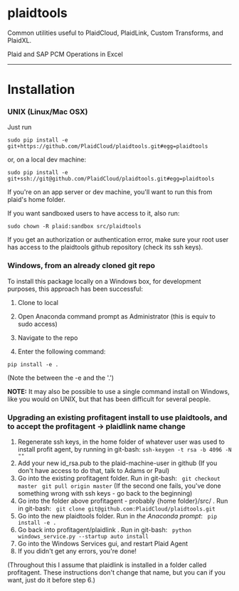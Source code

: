 # plaidtools
Common utilities useful to PlaidCloud, PlaidLink, Custom Transforms, and PlaidXL.


Plaid and SAP PCM Operations in Excel

<hr>

Installation
===============

### UNIX (Linux/Mac OSX)

Just run

```
sudo pip install -e git+https://github.com/PlaidCloud/plaidtools.git#egg=plaidtools
```

or, on a local dev machine:

```
sudo pip install -e git+ssh://git@github.com/PlaidCloud/plaidtools.git#egg=plaidtools
```

If you're on an app server or dev machine, you'll want to run this from plaid's
home folder.

If you want sandboxed users to have access to it, also run:

```
sudo chown -R plaid:sandbox src/plaidtools
```

If you get an authorization or authentication error, make sure your root user
has access to the plaidtools github repository (check its ssh keys).

### Windows, from an already cloned git repo

To install this package locally on a Windows box, for development purposes, this
approach has been successful:

1. Clone to local

2. Open Anaconda command prompt as Administrator (this is equiv to sudo access)

3. Navigate to the repo

4. Enter the following command:

``` pip install -e . ```

(Note the <space> between the -e and the '.')

**NOTE:** It may also be possible to use a single command install on Windows, like you
would on UNIX, but that has been difficult for several people.

### Upgrading an existing profitagent install to use plaidtools, and to accept the profitagent -> plaidlink name change

1. Regenerate ssh keys, in the home folder of whatever user was used to install
   profit agent, by running in git-bash:
   ``` ssh-keygen -t rsa -b 4096 -N "" ```
2. Add your new id_rsa.pub to the plaid-machine-user in github (If you don't
   have access to do that, talk to Adams or Paul)
3. Go into the existing profitagent folder. Run in git-bash:
   ``` git checkout master```
   ``` git pull origin master```
   (If the second one fails, you've done something wrong with ssh keys - go back
   to the beginning)
4. Go into the folder above profitagent - probably {home folder}/src/ . Run in
   git-bash:
   ``` git clone git@github.com:PlaidCloud/plaidtools.git```
5. Go into the new plaidtools folder. Run in _the Anaconda prompt_:
   ``` pip install -e .```
6. Go back into profitagent/plaidlink . Run in git-bash:
   ``` python windows_service.py --startup auto install```
7. Go into the Windows Services gui, and restart Plaid Agent
8. If you didn't get any errors, you're done!

(Throughout this I assume that plaidlink is installed in a folder called
profitagent. These instructions don't change that name, but you can if you want,
just do it before step 6.)
